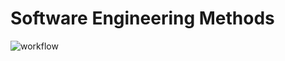 # Software Engineering Methods

![workflow](https://github.com/AyeThandarPhyo/CWtest/actions/workflows/main.yml/badge.svg)